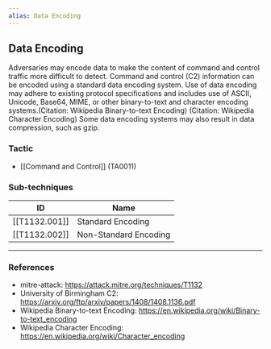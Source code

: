 ```yaml
---
alias: Data Encoding
---
```


## Data Encoding

Adversaries may encode data to make the content of command and control traffic more difficult to detect. Command and control (C2) information can be encoded using a standard data encoding system. Use of data encoding may adhere to existing protocol specifications and includes use of ASCII, Unicode, Base64, MIME, or other binary-to-text and character encoding systems.(Citation: Wikipedia Binary-to-text Encoding) (Citation: Wikipedia Character Encoding) Some data encoding systems may also result in data compression, such as gzip.


### Tactic

- [[Command and Control]] (TA0011)

### Sub-techniques

| ID | Name |
| --- | --- |
| [[T1132.001]] | Standard Encoding |
| [[T1132.002]] | Non-Standard Encoding |


---
### References

- mitre-attack: https://attack.mitre.org/techniques/T1132
- University of Birmingham C2: https://arxiv.org/ftp/arxiv/papers/1408/1408.1136.pdf
- Wikipedia Binary-to-text Encoding: https://en.wikipedia.org/wiki/Binary-to-text_encoding
- Wikipedia Character Encoding: https://en.wikipedia.org/wiki/Character_encoding

